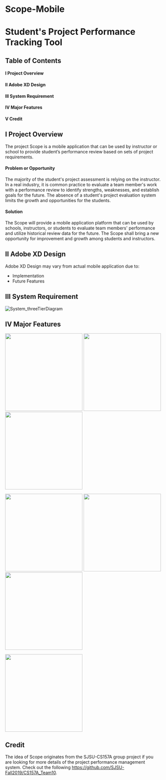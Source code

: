 # Scope-Mobile
# Student's Project Performance Tracking Tool


## Table of Contents

#### I Project Overview
#### II Adobe XD Design
#### III System Requirement
#### IV Major Features
#### V Credit


## I Project Overview

The project Scope is a mobile application that can be used by instructor or school to provide student’s performance review based on sets of project requirements.


#### Problem or Opportunity

The majority of the student's project assessment is relying on the instructor. In a real industry, it is common practice to evaluate a team member's work with a performance review to identify strengths, weaknesses, and establish goals for the future. The absence of a student's project evaluation system limits the growth and opportunities for the students.

#### Solution

The Scope will provide a mobile application platform that can be used by schools, instructors, or students to evaluate team members' performance and utilize historical review data for the future. The Scope shall bring a new opportunity for improvement and growth among students and instructors.

## II Adobe XD Design

Adobe XD Design may vary from actual mobile application due to:
- Implementation
- Future Features

## III System Requirement   

![System_threeTierDiagram](system_requirement.jpeg)

## IV Major Features

<p float="left">
  <img src="App_Screenshot/Login.png" width="250" />
  <img src="App_Screenshot/Project.png" width="250" /> 
  <img src="App_Screenshot/ProjectDetail.png" width="250" />
</p>

<p float="left">
  <img src="App_Screenshot/ProjectReview.png" width="250" />
  <img src="App_Screenshot/Profile.png" width="250" /> 
<img src="App_Screenshot/Simulator Screen Shot - iPhone X - 2019-12-25 at 12.11.25.png" width="250" /> 
</p>

<p float="left">
  <img src="App_Screenshot/Simulator Screen Shot - iPhone X - 2019-12-25 at 12.11.42.png" width="250" />
</p>


## Credit

The idea of Scope originates from the SJSU-CS157A group project if you are looking for more details of the project performance management system. Check out the following  https://github.com/SJSU-Fall2019/CS157A_Team10.